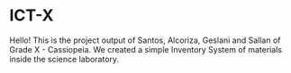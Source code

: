 # ICT-X

Hello! This is the project output of Santos, Alcoriza, Geslani and Sallan of Grade X - Cassiopeia. We created a simple Inventory System of materials inside the science laboratory.
